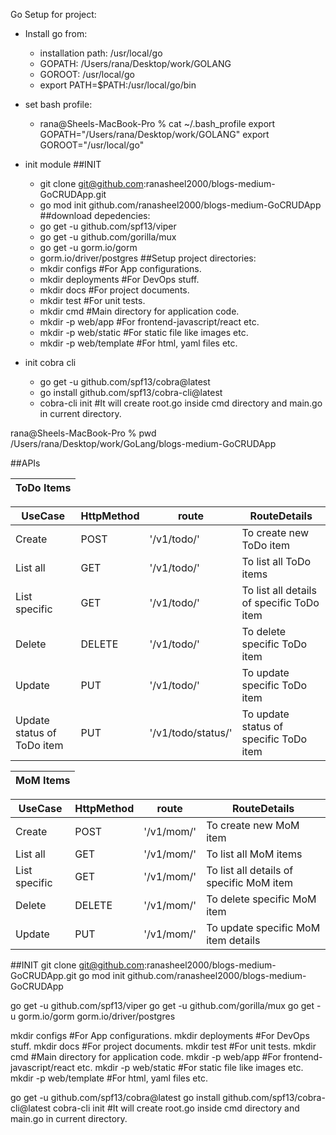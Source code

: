 Go Setup for project:
- Install go from:
	- installation path: /usr/local/go
	- GOPATH: /Users/rana/Desktop/work/GOLANG
	- GOROOT: /usr/local/go
	- export PATH=$PATH:/usr/local/go/bin
- set bash profile:
	- rana@Sheels-MacBook-Pro % cat ~/.bash_profile
		export GOPATH="/Users/rana/Desktop/work/GOLANG"
		export GOROOT="/usr/local/go"
- init module
##INIT
	- git clone git@github.com:ranasheel2000/blogs-medium-GoCRUDApp.git
	- go mod init github.com/ranasheel2000/blogs-medium-GoCRUDApp
##download depedencies:
	- go get -u github.com/spf13/viper
	- go get -u github.com/gorilla/mux
	- go get -u gorm.io/gorm
	- gorm.io/driver/postgres
##Setup project directories:        
	- mkdir configs #For App configurations.
	- mkdir deployments #For DevOps stuff.
	- mkdir docs #For project documents.
	- mkdir test #For unit tests.
	- mkdir cmd #Main directory for application code.
	- mkdir -p web/app #For frontend-javascript/react etc.
	- mkdir -p web/static #For static file like images etc.
	- mkdir -p web/template #For html, yaml files etc.

- init cobra cli
	- go get -u github.com/spf13/cobra@latest
	- go install github.com/spf13/cobra-cli@latest
	- cobra-cli init #It will create root.go inside cmd directory and main.go in current directory.	


rana@Sheels-MacBook-Pro % pwd
/Users/rana/Desktop/work/GoLang/blogs-medium-GoCRUDApp



 
##APIs

ToDo Items | 
--- |

UseCase | HttpMethod | route | RouteDetails | 
--- | --- | --- | --- | 
Create| POST | '/v1/todo/' | To create new ToDo item|
List all| GET | '/v1/todo/' | To list all ToDo items| 
List specific| GET | '/v1/todo/<id>' | To list all details of specific ToDo item| 
Delete| DELETE | '/v1/todo/<id>' | To delete specific ToDo item| 
Update| PUT | '/v1/todo/<id>' | To update specific ToDo item|
Update status of ToDo item| PUT | '/v1/todo/status/<id>' | To update status of specific ToDo item|

MoM Items | 
--- |

UseCase | HttpMethod | route | RouteDetails | 
--- | --- | --- | --- | 
Create| POST | '/v1/mom/' | To create new MoM item|
List all| GET | '/v1/mom/' | To list all MoM items| 
List specific| GET | '/v1/mom/<id>' | To list all details of specific MoM item| 
Delete| DELETE | '/v1/mom/<id>' | To delete specific MoM item| 
Update| PUT | '/v1/mom/<id>' | To update specific MoM item details|



##INIT
git clone git@github.com:ranasheel2000/blogs-medium-GoCRUDApp.git
go mod init github.com/ranasheel2000/blogs-medium-GoCRUDApp

go get -u github.com/spf13/viper
go get -u github.com/gorilla/mux
go get -u gorm.io/gorm
gorm.io/driver/postgres

mkdir configs #For App configurations.
mkdir deployments #For DevOps stuff.
mkdir docs #For project documents.
mkdir test #For unit tests.
mkdir cmd #Main directory for application code.
mkdir -p web/app #For frontend-javascript/react etc.
mkdir -p web/static #For static file like images etc.
mkdir -p web/template #For html, yaml files etc.

go get -u github.com/spf13/cobra@latest
go install github.com/spf13/cobra-cli@latest
cobra-cli init #It will create root.go inside cmd directory and main.go in current directory.






